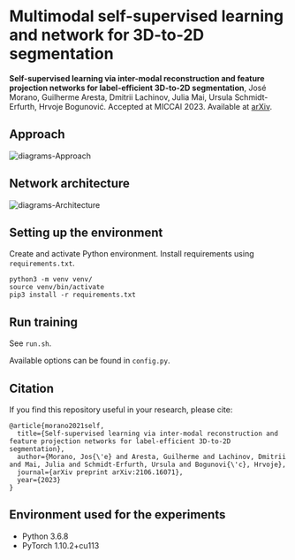 # Multimodal self-supervised learning and network for 3D-to-2D segmentation


**Self-supervised learning via inter-modal reconstruction and feature projection networks for label-efficient 3D-to-2D segmentation**, José Morano, Guilherme Aresta, Dmitrii Lachinov, Julia Mai, Ursula Schmidt-Erfurth, Hrvoje Bogunović. Accepted at MICCAI 2023. Available at [arXiv](...).

## Approach

![diagrams-Approach](https://github.com/j-morano/SSL-3D-to-2D/assets/48717183/31aa21fc-6a0f-41ad-b410-7d1aaefca79a)

## Network architecture

![diagrams-Architecture](https://github.com/j-morano/SSL-3D-to-2D/assets/48717183/40fb6b7c-2479-46e7-aa21-4dc180967e10)

## Setting up the environment

Create and activate Python environment. Install requirements using `requirements.txt`.

```shell
python3 -m venv venv/
source venv/bin/activate
pip3 install -r requirements.txt
```

## Run training

See `run.sh`.

Available options can be found in `config.py`.


## Citation

If you find this repository useful in your research, please cite:

```
@article{morano2021self,
  title={Self-supervised learning via inter-modal reconstruction and feature projection networks for label-efficient 3D-to-2D segmentation},
  author={Morano, Jos{\'e} and Aresta, Guilherme and Lachinov, Dmitrii and Mai, Julia and Schmidt-Erfurth, Ursula and Bogunovi{\'c}, Hrvoje},
  journal={arXiv preprint arXiv:2106.16071},
  year={2023}
}
```


## Environment used for the experiments

* Python 3.6.8
* PyTorch 1.10.2+cu113

